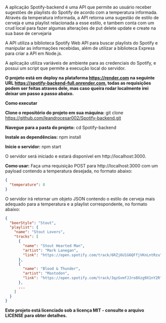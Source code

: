 A aplicação Spotify-backend é uma API que permite ao usuário receber sugestões de playlists do Spotify de acordo com a temperatura informada. Através da temperatura informada, a API retorna uma sugestão de estilo de cerveja e uma playlist relacionada a esse estilo, e tambem conta com um crud local para fazer algumas alterações de put delete update e create na sua base de cervejaria 

A API utiliza a biblioteca Spotify Web API para buscar playlists do Spotify e manipular as informações recebidas, além de utilizar a biblioteca Express para criar a API em Node.js.



A aplicação utiliza variáveis de ambiente para as credenciais do Spotify, e possui um script que permite a execução local do servidor.

**O projeto está em deploy na plataforma https://render.com na seguinte URL https://spotify-backend-full.onrender.com, todas as requisições podem ser feitas atraves dele, mas caso queira rodar localmente irei deixar um passo a passo abaixo.**


**Como executar**

**Clone o repositório do projeto em sua máquina:**
git clone https://github.com/leandrocesar002/Spotify-backend.git

**Navegue para a pasta do projeto:**
cd Spotify-backend

**Instale as dependências:**
npm install

**Inicie o servidor:**
npm start

O servidor será iniciado e estará disponível em http://localhost:3000.

**Como usar:**
Faça uma requisição POST para http://localhost:3000 com um payload contendo a temperatura desejada, no formato abaixo:

```json
{
  "temperature": 8
}
```

O servidor irá retornar um objeto JSON contendo o estilo de cerveja mais adequado para a temperatura e a playlist correspondente, no formato abaixo:

```json
{
  "beerStyle": "Stout",
  "playlist": {
    "name": "Stout Lovers",
    "tracks": [
      {
        "name": "Stout Hearted Man",
        "artist": "Mark Lanegan",
        "link": "https://open.spotify.com/track/6RZj6U1G6QFfjVKnLntRzu"
      },
      {
        "name": "Blood & Thunder",
        "artist": "Mastodon",
        "link": "https://open.spotify.com/track/3qzGvmfJJro8Xzg9X1nY2R"
      },
      ...
    ]
  }
}
```



**Este projeto está licenciado sob a licença MIT - consulte o arquivo LICENSE para obter detalhes.**
